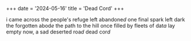+++
date = '2024-05-16'
title = 'Dead Cord'
+++

i came across the people's refuge left abandone*d*
one final spark left dark the forgotten abod*e*
the path to the hill once filled by fleets of dat*a*
lay empty now, a sad deserted roa*d*
dead cor*d*